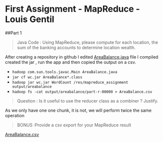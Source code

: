 # First Assignment - MapReduce - Louis Gentil
##Part 1
>Java Code : Using MapReduce, please compute for each location, the sum of the banking accounts to determine location wealth.

After creating a repository in github I edited  [AreaBalance.java](https://github.com/lomithrani/Hadoop/blob/master/AreaBalance.java) file I compiled created the jar , run the app and then copied the output on a csv.

* `hadoop com.sun.tools.javac.Main AreaBalance.java`
* `jar cf wc.jar AreaBalance*.class`
* `hadoop jar wc.jar WordCount /res/mapreduce_assignment output/areabalance`
* `hadoop fs -cat output/areabalance/part-r-00000 > AreaBalance.csv`

>Question : Is it useful to use the reducer class as a combiner ? Justify.

As we only have one one chunk, it is not, we will perform twice the same operation
>BONUS :Provide a csv export for your MapReduce result

[AreaBalance.csv](https://github.com/lomithrani/Hadoop/blob/master/AreaBalance.csv)
